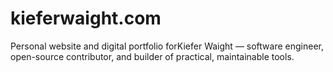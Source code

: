 # kieferwaight.com
Personal website and digital portfolio forKiefer Waight — software engineer, open-source contributor, and builder of practical, maintainable tools.
